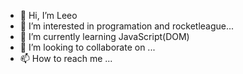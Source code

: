 - 👋 Hi, I’m Leeo
- 👀 I’m interested in programation and rocketleague...
- 🌱 I’m currently learning JavaScript(DOM)
- 💞️ I’m looking to collaborate on ...
- 📫 How to reach me ...

<!---
yleeoembd/yleeoembd is a ✨ special ✨ repository because its `README.md` (this file) appears on your GitHub profile.
You can click the Preview link to take a look at your changes.
--->
